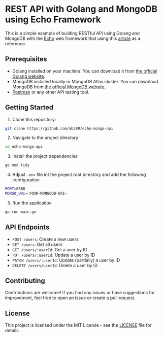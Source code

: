 # REST API with Golang and MongoDB using Echo Framework

This is a simple example of building RESTful API using Golang and MongoDB with the [Echo](https://echo.labstack.com/) web framework that using this [article](https://dev.to/hackmamba/build-a-rest-api-with-golang-and-mongodb-echo-version-2gdg) as a reference.

## Prerequisites

- Golang installed on your machine. You can download it from [the official Golang website](https://go.dev/dl).
- MongoDB installed locally or MongoDB Atlas cluster. You can download MongoDB from [the official MongoDB website](https://www.mongodb.org/try/download/community).
- [Postman](https://www.postman.com/) or any other API testing tool.

## Getting Started

1. Clone this repository:

```bash
git clone https://github.com/abz89/echo-mongo-api
```

2. Navigate to the project directory

```bash
cd echo-mongo-api
```

3. Install the project dependencies

```bash
go mod tidy
```

4. Adjust `.env` file int the project root directory and add the following configuration

```bash
PORT=8080
MONGO_URI=<YOUR-MONGODB-URI>
```

5. Run the application

```bash
go run main.go
```

## API Endpoints

- `POST /users`: Create a new users
- `GET /users`: Get all users
- `GET /users/:userId`: Get a user by ID
- `PUT /users/:userId`: Update a user by ID
- `PATCH /users/:userId`: Update (partially) a user by ID
- `DELETE /users/userId`: Delete a user by ID

## Contributing

Contributions are welcome! If you find any issues or have suggestions for improvement, feel free to open an issue or create a pull request.

## License

This project is licensed under the MIT License - see the [LICENSE](LICENSE) file for details.
